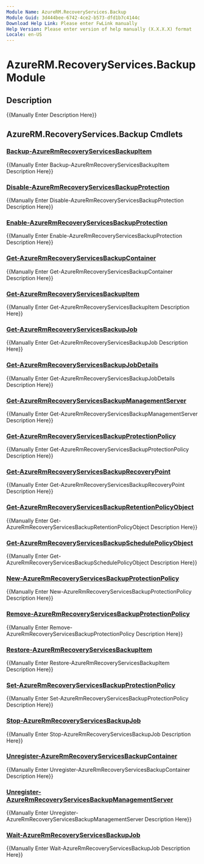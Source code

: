 ```yaml
---
Module Name: AzureRM.RecoveryServices.Backup
Module Guid: 3d444bee-6742-4ce2-b573-dfd1b7c4144c
Download Help Link: Please enter FwLink manually
Help Version: Please enter version of help manually (X.X.X.X) format
Locale: en-US
---
```


# AzureRM.RecoveryServices.Backup Module
## Description
{{Manually Enter Description Here}}

## AzureRM.RecoveryServices.Backup Cmdlets
### [Backup-AzureRmRecoveryServicesBackupItem](Backup-AzureRmRecoveryServicesBackupItem.md)
{{Manually Enter Backup-AzureRmRecoveryServicesBackupItem Description Here}}

### [Disable-AzureRmRecoveryServicesBackupProtection](Disable-AzureRmRecoveryServicesBackupProtection.md)
{{Manually Enter Disable-AzureRmRecoveryServicesBackupProtection Description Here}}

### [Enable-AzureRmRecoveryServicesBackupProtection](Enable-AzureRmRecoveryServicesBackupProtection.md)
{{Manually Enter Enable-AzureRmRecoveryServicesBackupProtection Description Here}}

### [Get-AzureRmRecoveryServicesBackupContainer](Get-AzureRmRecoveryServicesBackupContainer.md)
{{Manually Enter Get-AzureRmRecoveryServicesBackupContainer Description Here}}

### [Get-AzureRmRecoveryServicesBackupItem](Get-AzureRmRecoveryServicesBackupItem.md)
{{Manually Enter Get-AzureRmRecoveryServicesBackupItem Description Here}}

### [Get-AzureRmRecoveryServicesBackupJob](Get-AzureRmRecoveryServicesBackupJob.md)
{{Manually Enter Get-AzureRmRecoveryServicesBackupJob Description Here}}

### [Get-AzureRmRecoveryServicesBackupJobDetails](Get-AzureRmRecoveryServicesBackupJobDetails.md)
{{Manually Enter Get-AzureRmRecoveryServicesBackupJobDetails Description Here}}

### [Get-AzureRmRecoveryServicesBackupManagementServer](Get-AzureRmRecoveryServicesBackupManagementServer.md)
{{Manually Enter Get-AzureRmRecoveryServicesBackupManagementServer Description Here}}

### [Get-AzureRmRecoveryServicesBackupProtectionPolicy](Get-AzureRmRecoveryServicesBackupProtectionPolicy.md)
{{Manually Enter Get-AzureRmRecoveryServicesBackupProtectionPolicy Description Here}}

### [Get-AzureRmRecoveryServicesBackupRecoveryPoint](Get-AzureRmRecoveryServicesBackupRecoveryPoint.md)
{{Manually Enter Get-AzureRmRecoveryServicesBackupRecoveryPoint Description Here}}

### [Get-AzureRmRecoveryServicesBackupRetentionPolicyObject](Get-AzureRmRecoveryServicesBackupRetentionPolicyObject.md)
{{Manually Enter Get-AzureRmRecoveryServicesBackupRetentionPolicyObject Description Here}}

### [Get-AzureRmRecoveryServicesBackupSchedulePolicyObject](Get-AzureRmRecoveryServicesBackupSchedulePolicyObject.md)
{{Manually Enter Get-AzureRmRecoveryServicesBackupSchedulePolicyObject Description Here}}

### [New-AzureRmRecoveryServicesBackupProtectionPolicy](New-AzureRmRecoveryServicesBackupProtectionPolicy.md)
{{Manually Enter New-AzureRmRecoveryServicesBackupProtectionPolicy Description Here}}

### [Remove-AzureRmRecoveryServicesBackupProtectionPolicy](Remove-AzureRmRecoveryServicesBackupProtectionPolicy.md)
{{Manually Enter Remove-AzureRmRecoveryServicesBackupProtectionPolicy Description Here}}

### [Restore-AzureRmRecoveryServicesBackupItem](Restore-AzureRmRecoveryServicesBackupItem.md)
{{Manually Enter Restore-AzureRmRecoveryServicesBackupItem Description Here}}

### [Set-AzureRmRecoveryServicesBackupProtectionPolicy](Set-AzureRmRecoveryServicesBackupProtectionPolicy.md)
{{Manually Enter Set-AzureRmRecoveryServicesBackupProtectionPolicy Description Here}}

### [Stop-AzureRmRecoveryServicesBackupJob](Stop-AzureRmRecoveryServicesBackupJob.md)
{{Manually Enter Stop-AzureRmRecoveryServicesBackupJob Description Here}}

### [Unregister-AzureRmRecoveryServicesBackupContainer](Unregister-AzureRmRecoveryServicesBackupContainer.md)
{{Manually Enter Unregister-AzureRmRecoveryServicesBackupContainer Description Here}}

### [Unregister-AzureRmRecoveryServicesBackupManagementServer](Unregister-AzureRmRecoveryServicesBackupManagementServer.md)
{{Manually Enter Unregister-AzureRmRecoveryServicesBackupManagementServer Description Here}}

### [Wait-AzureRmRecoveryServicesBackupJob](Wait-AzureRmRecoveryServicesBackupJob.md)
{{Manually Enter Wait-AzureRmRecoveryServicesBackupJob Description Here}}


